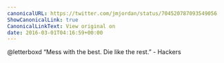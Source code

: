 ```yaml
---
canonicalURL: https://twitter.com/jmjordan/status/704520787093549056
ShowCanonicalLink: true
CanonicalLinkText: View original on
date: 2016-03-01T04:16:59+00:00
---
```

@letterboxd “Mess with the best. Die like the rest.” - Hackers